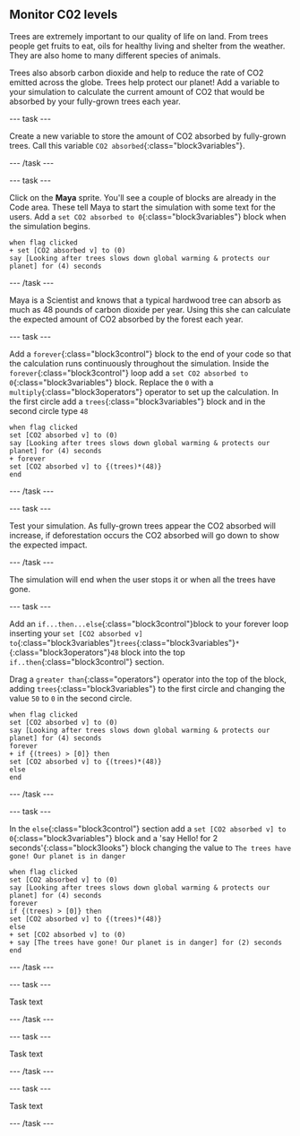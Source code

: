 ## Monitor C02 levels

Trees are extremely important to our quality of life on land. From trees people get fruits to eat, oils for healthy living and shelter from the weather. They are also home to many different species of animals.

Trees also absorb carbon dioxide and help to reduce the rate of CO2 emitted across the globe. Trees help protect our planet! Add a variable to your simulation to calculate the current amount of CO2 that would be absorbed by your fully-grown trees each year.

--- task ---

Create a new variable to store the amount of CO2 absorbed by fully-grown trees. Call this variable `CO2 absorbed`{:class="block3variables"}.

--- /task ---

--- task ---

Click on the **Maya** sprite. You'll see a couple of blocks are already in the Code area. These tell Maya to start the simulation with some text for the users. Add a `set CO2 absorbed to 0`{:class="block3variables"} block when the simulation begins.

```blocks3
when flag clicked
+ set [CO2 absorbed v] to (0)
say [Looking after trees slows down global warming & protects our planet] for (4) seconds
```

--- /task ---

Maya is a Scientist and knows that a typical hardwood tree can absorb as much as 48 pounds of carbon dioxide per year. Using this she can calculate the expected amount of CO2 absorbed by the forest each year.

--- task ---

Add a `forever`{:class="block3control"} block to the end of your code so that the calculation runs continuously throughout the simulation. Inside the `forever`{:class="block3control"} loop add a `set CO2 absorbed to 0`{:class="block3variables"} block. Replace the `0` with a `multiply`{:class="block3operators"} operator to set up the calculation. In the first circle add a `trees`{:class="block3variables"} block and in the second circle type `48`

```blocks3
when flag clicked
set [CO2 absorbed v] to (0)
say [Looking after trees slows down global warming & protects our planet] for (4) seconds
+ forever
set [CO2 absorbed v] to {(trees)*(48)}
end
```

--- /task ---

--- task ---

Test your simulation. As fully-grown trees appear the CO2 absorbed will increase, if deforestation occurs the CO2 absorbed will go down to show the expected impact.

--- /task ---

The simulation will end when the user stops it or when all the trees have gone.

--- task ---

Add an `if...then...else`{:class="block3control"}block to your forever loop inserting your `set [CO2 absorbed v] to`{:class="block3variables"}`trees`{:class="block3variables"}`*`{:class="block3operators"}`48` block into the top `if..then`{:class="block3control"} section.

Drag a `greater than`{:class="operators"} operator into the top of the block, adding `trees`{:class="block3variables"} to the first circle and changing the value `50` to `0` in the second circle.

```blocks3
when flag clicked
set [CO2 absorbed v] to (0)
say [Looking after trees slows down global warming & protects our planet] for (4) seconds
forever
+ if {(trees) > [0]} then
set [CO2 absorbed v] to {(trees)*(48)}
else
end
```

--- /task ---

--- task ---

In the `else`{:class="block3control"} section add a `set [CO2 absorbed v] to 0`{:class="block3variables"} block and a 'say Hello! for 2 seconds'{:class="block3looks"} block changing the value to `The trees have gone! Our planet is in danger`

```blocks3
when flag clicked
set [CO2 absorbed v] to (0)
say [Looking after trees slows down global warming & protects our planet] for (4) seconds
forever
if {(trees) > [0]} then
set [CO2 absorbed v] to {(trees)*(48)}
else
+ set [CO2 absorbed v] to (0)
+ say [The trees have gone! Our planet is in danger] for (2) seconds
end
```

--- /task ---

--- task ---

Task text

--- /task ---

--- task ---

Task text

--- /task ---

--- task ---

Task text

--- /task ---
